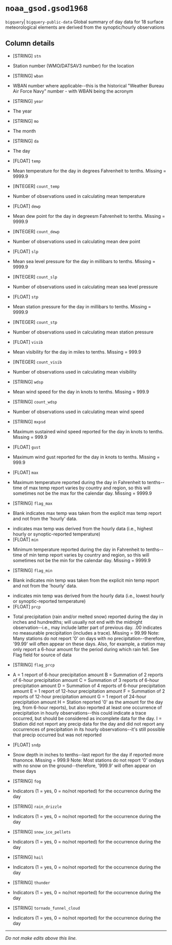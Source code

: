 # `noaa_gsod.gsod1968`
`bigquery`| `bigquery-public-data`
Global summary of day data for 18 surface meteorological elements are derived from the synoptic/hourly observations

## Column details
* [STRING]    `stn`
 - Station number (WMO/DATSAV3 number) for the location
* [STRING]    `wban`
 - WBAN number where applicable--this is the historical "Weather Bureau Air Force Navy" number - with WBAN being the acronym
* [STRING]    `year`
 - The year
* [STRING]    `mo`
 - The month
* [STRING]    `da`
 - The day
* [FLOAT]     `temp`
 - Mean temperature for the day in degrees Fahrenheit to tenths. Missing = 9999.9
* [INTEGER]   `count_temp`
 - Number of observations used in calculating mean temperature
* [FLOAT]     `dewp`
 - Mean dew point for the day in degreesm Fahrenheit to tenths.  Missing = 9999.9
* [INTEGER]   `count_dewp`
 - Number of observations used in calculating mean dew point
* [FLOAT]     `slp`
 - Mean sea level pressure for the day in millibars to tenths. Missing = 9999.9
* [INTEGER]   `count_slp`
 - Number of observations used in calculating mean sea level pressure
* [FLOAT]     `stp`
 - Mean station pressure for the day in millibars to tenths. Missing = 9999.9
* [INTEGER]   `count_stp`
 - Number of observations used in calculating mean station pressure
* [FLOAT]     `visib`
 - Mean visibility for the day in miles to tenths.  Missing = 999.9
* [INTEGER]   `count_visib`
 - Number of observations used in calculating mean visibility
* [STRING]    `wdsp`
 - Mean wind speed for the day in knots to tenths. Missing = 999.9
* [STRING]    `count_wdsp`
 - Number of observations used in calculating mean wind speed
* [STRING]    `mxpsd`
 - Maximum sustained wind speed reported for the day in knots to tenths. Missing = 999.9
* [FLOAT]     `gust`
 - Maximum wind gust reported for the day in knots to tenths. Missing = 999.9
* [FLOAT]     `max`
 - Maximum temperature reported during the day in Fahrenheit to tenths--time of max temp report varies by country and region, so this will sometimes not be the max for the calendar day. Missing = 9999.9
* [STRING]    `flag_max`
 - Blank indicates max temp was taken from the explicit max temp report and not from the 'hourly' data.
* indicates max temp was  derived from the hourly data (i.e., highest hourly or synoptic-reported temperature)
* [FLOAT]     `min`
 - Minimum temperature reported during the day in Fahrenheit to tenths--time of min temp report varies by country and region, so this will sometimes not be the min for the calendar day. Missing = 9999.9
* [STRING]    `flag_min`
 - Blank indicates min temp was taken from the explicit min temp report and not from the 'hourly' data.
* indicates min temp was derived from the hourly data (i.e., lowest hourly or synoptic-reported temperature)
* [FLOAT]     `prcp`
 - Total precipitation (rain and/or melted snow) reported during the day in inches and hundredths; will usually not end with the midnight observation--i.e., may include latter part of previous day. 
.00 indicates no measurable precipitation (includes a trace).
Missing = 99.99
Note: Many stations do not report '0' on days with no precipitation--therefore, '99.99' will often appear on these days. Also, for example, a station may only report a 6-hour amount for the period during which rain fell. See Flag field for source of data
* [STRING]    `flag_prcp`
 - A = 1 report of 6-hour precipitation amount
B = Summation of 2 reports of 6-hour precipitation amount
C = Summation of 3 reports of 6-hour precipitation amount
D = Summation of 4 reports of 6-hour precipitation amount
E = 1 report of 12-hour precipitation amount
F = Summation of 2 reports of 12-hour precipitation amount
G = 1 report of 24-hour precipitation amount
H = Station reported '0' as the amount for the day (eg, from 6-hour reports), but also reported at least one occurrence of precipitation in hourly observations--this could indicate a trace occurred, but should be considered as incomplete data for the day.
I = Station did not report any precip data for the day and did not report any occurrences of precipitation in its hourly observations--it's still possible that precip occurred but was not reported
* [FLOAT]     `sndp`
 - Snow depth in inches to tenths--last report for the day if reported more thanonce. Missing = 999.9
Note: Most stations do not report '0' ondays with no snow on the ground--therefore, '999.9' will often appear on these days
* [STRING]    `fog`
 - Indicators (1 = yes, 0 = no/not reported) for the occurrence during the day
* [STRING]    `rain_drizzle`
 - Indicators (1 = yes, 0 = no/not reported) for the occurrence during the day
* [STRING]    `snow_ice_pellets`
 - Indicators (1 = yes, 0 = no/not reported) for the occurrence during the day
* [STRING]    `hail`
 - Indicators (1 = yes, 0 = no/not reported) for the occurrence during the day
* [STRING]    `thunder`
 - Indicators (1 = yes, 0 = no/not reported) for the occurrence during the day
* [STRING]    `tornado_funnel_cloud`
 - Indicators (1 = yes, 0 = no/not reported) for the occurrence during the day

-------------------------------------------------------------------------------
*Do not make edits above this line.*
